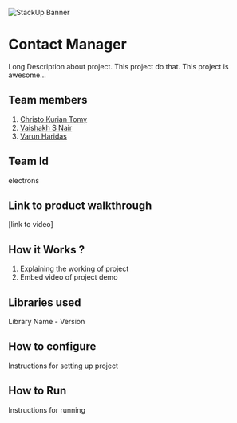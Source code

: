 ![StackUp Banner]([https://tinkerhub.frappe.cloud/files/stackup%20banner.jpeg])
# Contact Manager
Long Description about project. This project do that. This project is awesome...
## Team members
1. [Christo Kurian Tomy](https://github.com/chriztotomy)
2. [Vaishakh S Nair](https://github.com/vaishakhsnair)
3. [Varun Haridas](https://github.com/VARUN1128)
## Team Id
electrons
## Link to product walkthrough
[link to video]
## How it Works ?
1. Explaining the working of project
2. Embed video of project demo
## Libraries used
Library Name - Version
## How to configure
Instructions for setting up project
## How to Run
Instructions for running
